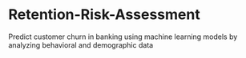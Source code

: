 # Retention-Risk-Assessment
Predict customer churn in banking using machine learning models by analyzing behavioral and demographic data
